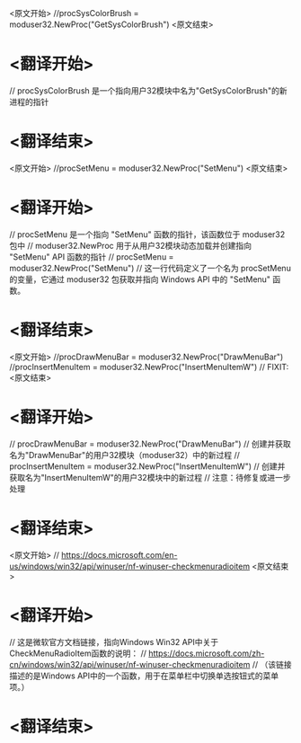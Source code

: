 
<原文开始>
//procSysColorBrush            = moduser32.NewProc("GetSysColorBrush")
<原文结束>

# <翻译开始>
// procSysColorBrush 是一个指向用户32模块中名为"GetSysColorBrush"的新进程的指针
# <翻译结束>


<原文开始>
//procSetMenu                  = moduser32.NewProc("SetMenu")
<原文结束>

# <翻译开始>
// procSetMenu 是一个指向 "SetMenu" 函数的指针，该函数位于 moduser32 包中
// moduser32.NewProc 用于从用户32模块动态加载并创建指向 "SetMenu" API 函数的指针
// procSetMenu                  = moduser32.NewProc("SetMenu") 
// 这一行代码定义了一个名为 procSetMenu 的变量，它通过 moduser32 包获取并指向 Windows API 中的 "SetMenu" 函数。
# <翻译结束>


<原文开始>
	//procDrawMenuBar     = moduser32.NewProc("DrawMenuBar")
	//procInsertMenuItem                = moduser32.NewProc("InsertMenuItemW") // FIXIT:
<原文结束>

# <翻译开始>
// procDrawMenuBar = moduser32.NewProc("DrawMenuBar") // 创建并获取名为"DrawMenuBar"的用户32模块（moduser32）中的新过程
// procInsertMenuItem = moduser32.NewProc("InsertMenuItemW") // 创建并获取名为"InsertMenuItemW"的用户32模块中的新过程 // 注意：待修复或进一步处理
# <翻译结束>


<原文开始>
// https://docs.microsoft.com/en-us/windows/win32/api/winuser/nf-winuser-checkmenuradioitem
<原文结束>

# <翻译开始>
// 这是微软官方文档链接，指向Windows Win32 API中关于CheckMenuRadioItem函数的说明：
// https://docs.microsoft.com/zh-cn/windows/win32/api/winuser/nf-winuser-checkmenuradioitem
// （该链接描述的是Windows API中的一个函数，用于在菜单栏中切换单选按钮式的菜单项。）
# <翻译结束>

